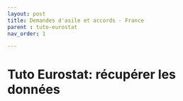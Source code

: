 ```yaml
---
layout: post
title: Demandes d'asile et accords - France
parent : tuto-eurostat
nav_order: 1

---
```


# Tuto Eurostat: récupérer les données

<div id="observablehq-72fd3fae"></div>

<link rel="stylesheet" href="https://cdn.jsdelivr.net/npm/@observablehq/inspector@5/dist/inspector.css">
<script type="module">
import {Runtime, Inspector} from "https://cdn.jsdelivr.net/npm/@observablehq/runtime@5/dist/runtime.js";
import define from "https://api.observablehq.com/@datasile/notebook-eurostat-premier-notebook@362.js?v=3";
new Runtime().module(define, Inspector.into("#observablehq-72fd3fae"));
</script>
